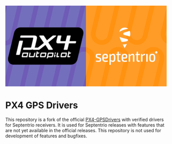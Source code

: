 ![](docs/px4_septentrio_banner.png "PX4 Septentrio banner")

# PX4 GPS Drivers

This repository is a fork of the official [PX4-GPSDrivers](https://github.com/PX4/PX4-Autopilot)
with verified drivers for Septentrio receivers. It is used for Septentrio releases with features
that are not yet available in the official releases. This repository is not used for development of
features and bugfixes.

